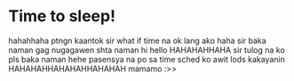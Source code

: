 # Time to sleep!
hahahhaha ptngn kaantok
sir what if time na
ok lang ako haha
sir baka naman
gag nugagawen
shta naman
hi hello HAHAHAHHAHA
sir tulog na ko pls
baka naman hehe
pasensya na po sa time sched ko 
awit lods
kakayanin
HAHAHAHHAHAHAHHAHAHAH
mamamo
:>>
